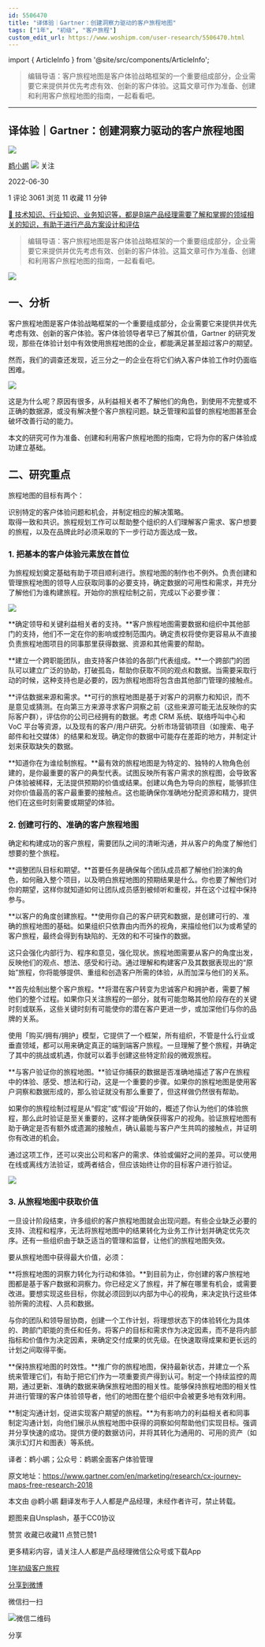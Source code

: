 ```yaml
---
id: 5506470
title: "译体验｜Gartner：创建洞察力驱动的客户旅程地图"
tags: ["1年", "初级", "客户旅程"]
custom_edit_url: https://www.woshipm.com/user-research/5506470.html
---
```

import { ArticleInfo } from '@site/src/components/ArticleInfo';

<ArticleInfo
    author="鹈小鹕"
    authorLink="https://www.woshipm.com/u/1151329"
    published="2022-06-30"
    views={3061}
    comments={1}
    collects={11}
/>

> 编辑导语：客户旅程地图是客户体验战略框架的一个重要组成部分，企业需要它来提供并优先考虑有效、创新的客户体验。这篇文章可作为准备、创建和利用客户旅程地图的指南，一起看看吧。

---

## 译体验｜Gartner：创建洞察力驱动的客户旅程地图

[![](https://image.woshipm.com/wp-files/2020/09/0wW7Dmez75yNapIBiWT8.jpg!/both/72x72)](https://www.woshipm.com/u/1151329)

[鹈小鹕](https://www.woshipm.com/u/1151329) ![](https://static.woshipm.com/tag/1122_1@2x.png) 关注

2022-06-30

1 评论 3061 浏览 11 收藏 11 分钟

[🔗 技术知识、行业知识、业务知识等，都是B端产品经理需要了解和掌握的领域相关的知识，有助于进行产品方案设计和评估](https://ke.qidianla.com/courses/bcpm)

> 编辑导语：客户旅程地图是客户体验战略框架的一个重要组成部分，企业需要它来提供并优先考虑有效、创新的客户体验。这篇文章可作为准备、创建和利用客户旅程地图的指南，一起看看吧。

![](https://image.yunyingpai.com/wp/2022/06/TDOWIyF3NJpxwbimECYe.jpg)

## 一、分析

客户旅程地图是客户体验战略框架的一个重要组成部分，企业需要它来提供并优先考虑有效、创新的客户体验。客户体验领导者早已了解其价值，Gartner 的研究发现，那些在体验计划中有效使用旅程地图的企业，都能满足甚至超过客户的期望。

然而，我们的调查还发现，近三分之一的企业在将它们纳入客户体验工作时仍面临困难。

![](https://image.yunyingpai.com/wp/2022/06/CRcSTiD3fcMyLzbwlitC.png)

这是为什么呢？原因有很多，从利益相关者不了解他们的角色，到使用不完整或不正确的数据源，或没有解决整个客户旅程问题。缺乏管理和监督的旅程地图甚至会破坏改善行动的能力。

本文的研究可作为准备、创建和利用客户旅程地图的指南，它将为你的客户体验成功建立基础。

## 二、研究重点

旅程地图的目标有两个：

识别特定的客户体验问题和机会，并制定相应的解决策略。  
取得一致和共识。旅程规划工作可以帮助整个组织的人们理解客户需求、客户想要的旅程，以及在品牌此时必须采取的下一步行动方面达成一致。

### 1\. 把基本的客户体验元素放在首位

为旅程规划奠定基础有助于项目顺利进行。旅程地图的制作也不例外。负责创建和管理旅程地图的领导人应获取同事的必要支持，确定数据的可用性和需求，并充分了解他们为谁构建旅程。开始你的旅程绘制之前，完成以下必要步骤：

![](https://image.yunyingpai.com/wp/2022/06/4kBJrxf5YQ5q5ALwBrgV.png)

**确定领导和关键利益相关者的支持。**客户旅程地图需要数据和组织中其他部门的支持，他们不一定在你的影响或控制范围内。确定责权将使你更容易从不直接负责旅程地图项目的同事那里获得数据、资源和其他需要的帮助。

**建立一个跨职能团队，由支持客户体验的各部门代表组成。**一个跨部门的团队可以建立广泛的协助，打破孤岛，帮助你获取不同的观点和数据。当需要采取行动的时候，这种支持也是必要的，因为旅程地图将包含由其他部门管理的接触点。

**评估数据来源和需求。**可行的旅程地图是基于对客户的洞察力和知识，而不是意见或猜测。在向第三方来源寻求客户洞察之前（这些来源可能无法反映你的实际客户群），评估你的公司已经拥有的数据。考虑 CRM 系统、联络呼叫中心和 VoC 平台等资源，以及现有的客户/用户研究。分析市场营销项目（如搜索、电子邮件和社交媒体）的结果和发现。确定你的数据中可能存在差距的地方，并制定计划来获取缺失的数据。

**知道你在为谁绘制旅程。**最有效的旅程地图是为特定的、独特的人物角色创建的，是你最重要的客户的典型代表。试图反映所有客户需求的旅程图，会导致客户体验被稀释，无法提供预期的价值或结果。创建以角色为导向的旅程，能够抓住对你价值最高的客户最重要的接触点。这也能确保你准确地分配资源和精力，提供他们在这些时刻需要或期望的体验。

### 2\. 创建可行的、准确的客户旅程地图

确定和构建成功的客户旅程，需要团队之间的清晰沟通，并从客户的角度了解他们想要的整个旅程。

**调整团队目标和期望。**首要任务是确保每个团队成员都了解他们扮演的角色，如何融入整个项目，以及明白旅程地图的预期结果是什么。你也要了解他们对你的期望，这样你就知道如何让团队成员感到被倾听和重视，并在这个过程中保持参与。

**以客户的角度创建旅程。**使用你自己的客户研究和数据，是创建可行的、准确的旅程地图的基础。如果组织只依靠由内而外的视角，来描绘他们以为或希望的客户旅程，最终会得到有缺陷的、无效的和不可操作的数据。

这只会强化内部行为、程序和意见，强化现状。旅程地图需要从客户的角度出发，反映他们的观点、想法、感受和行动。通过理解和构建客户及其数据表现出的“原始”旅程，你将能够提供、重组和创造客户所需的体验，从而加深与他们的关系。

**首先绘制出整个客户旅程。**将潜在客户转变为忠诚客户和拥护者，需要了解他们的整个过程。如果你只关注旅程的一部分，就有可能忽略其他阶段存在的关键时刻或联系，这些关键时刻有可能使你的潜在客户更进一步，或加深他们与你的品牌的关系。

使用「购买/拥有/拥护」模型，它提供了一个框架，所有组织，不管是什么行业或垂直领域，都可以用来确定真正的端到端客户旅程。一旦理解了整个旅程，并确定了其中的挑战或机遇，你就可以着手创建这些特定阶段的微观旅程。

**与客户验证你的旅程地图。**验证你捕获的数据是否准确地描述了客户在旅程中的体验、感受、想法和行动，这是一个重要的步骤。如果你的旅程地图是使用客户洞察和数据形成的，那么验证就没有那么重要了，但这样做仍然很有帮助。

如果你的旅程绘制过程是从“假定”或“假设”开始的，概述了你认为他们的体验旅程，那么此时验证是至关重要的，这样才能确保获得客户的视角。验证旅程地图有助于确定是否有额外或遗漏的接触点，确认最能与客户产生共鸣的接触点，并证明你有改进的机会。

通过这项工作，还可以突出公司和客户的需求、体验或偏好之间的差异。可以使用在线或离线方法验证，或两者结合，但应该始终让你的目标客户进行验证。

![](https://image.yunyingpai.com/wp/2022/06/UmNE0t3FftSKbdpWVwxV.png)

### 3\. 从旅程地图中获取价值

一旦设计阶段结束，许多组织的客户旅程地图就会出现问题。有些企业缺乏必要的支持、流程和程序，无法将旅程地图中的结果转化为业务工作计划并确定优先次序。还有一些组织由于缺乏适当的管理和监督，让他们的旅程地图失效。

要从旅程地图中获得最大价值，必须：

**将旅程地图的洞察力转化为行动和体验。**到目前为止，你创建的客户旅程地图都是基于客户数据和洞察力。你已经定义了旅程，并了解在哪里有机会，或需要改进。要想实现这些目标，你就必须回到以内部为中心的视角，来决定执行这些体验所需的流程、人员和数据。

与你的团队和领导层协商，创建一个工作计划，将理想状态下的体验转化为具体的、跨部门职能的责任和任务。将客户的目标和需求作为决定因素，而不是将内部指标和价值作为决定因素，来确定交付成果的优先级。在快速取得成果和更长远的计划之间取得平衡。

**保持旅程地图的时效性。**推广你的旅程地图，保持最新状态，并建立一个系统来管理它们，有助于把它们作为一项重要资产得到认可。制定一个持续监控的周期，通过更新、准确的数据来确保旅程地图的相关性。能够保持旅程地图的相关性并进行管理的客户体验领导者，他们的地图在整个组织中会被更多地有效利用。

**制定沟通计划，促进实现客户期望的旅程。**为有影响力的利益相关者和同事制定沟通计划，向他们展示从旅程地图中获得的洞察如何帮助他们实现目标。强调并分享快速的成功。提供方便的数据访问，并将其转化为通用的、可用的资产（如演示幻灯片和图表）等系统。

译者：鹈小鹕；公众号：鹈鹕全面客户体验管理

原文地址：https://www.gartner.com/en/marketing/research/cx-journey-maps-free-research-2018

本文由 @鹈小鹕 翻译发布于人人都是产品经理，未经作者许可，禁止转载。

题图来自Unsplash，基于CC0协议

赞赏 收藏已收藏11 点赞已赞1

更多精彩内容，请关注人人都是产品经理微信公众号或下载App

[1年](https://www.woshipm.com/tag/1%e5%b9%b4)[初级](https://www.woshipm.com/tag/%e5%88%9d%e7%ba%a7)[客户旅程](https://www.woshipm.com/tag/%e5%ae%a2%e6%88%b7%e6%97%85%e7%a8%8b)

[分享到微博](https://service.weibo.com/share/share.php?appkey=2775287854&title=译体验｜Gartner：创建洞察力驱动的客户旅程地图&url=https://www.woshipm.com/user-research/5506470.html&pic=https://image.yunyingpai.com/wp/2022/06/TDOWIyF3NJpxwbimECYe.jpg)

微信扫一扫

![微信二维码](https://api.pwmqr.com/qrcode/create/?url=https://www.woshipm.com/user-research/5506470.html)

分享